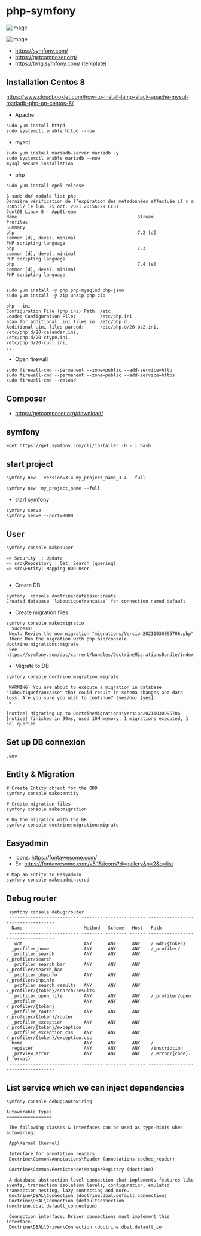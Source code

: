 # php-symfony

![image](https://user-images.githubusercontent.com/32338685/138593403-e1dae628-cb78-4c02-b678-6149edef48c9.png)

![image](https://user-images.githubusercontent.com/32338685/138609040-63e04df3-e474-47e8-b696-a4d875b6c04e.png)



* https://symfony.com/
* https://getcomposer.org/
* https://twig.symfony.com/  (template)

## Installation Centos 8
https://www.cloudbooklet.com/how-to-install-lamp-stack-apache-mysql-mariadb-php-on-centos-8/

* Apache
```
sudo yum install httpd
sudo systemctl enable httpd --now
```

* mysql
```
sudo yum install mariadb-server mariadb -y
sudo systemctl enable mariadb --now
mysql_secure_installation
```

* php
```
sudo yum install epel-release

$ sudo dnf module list php
Dernière vérification de l’expiration des métadonnées effectuée il y a 0:05:57 le lun. 25 oct. 2021 20:56:29 CEST.
CentOS Linux 8 - AppStream
Name                                             Stream                                              Profiles                                                               Summary
php                                              7.2 [d]                                             common [d], devel, minimal                                             PHP scripting language
php                                              7.3                                                 common [d], devel, minimal                                             PHP scripting language
php                                              7.4 [e]                                             common [d], devel, minimal                                             PHP scripting language


sudo yum install -y php php-mysqlnd php-json 
sudo yum install -y zip unzip php-zip

php --ini
Configuration File (php.ini) Path: /etc
Loaded Configuration File:         /etc/php.ini
Scan for additional .ini files in: /etc/php.d
Additional .ini files parsed:      /etc/php.d/20-bz2.ini,
/etc/php.d/20-calendar.ini,
/etc/php.d/20-ctype.ini,
/etc/php.d/20-curl.ini,
...
```

* Open firewall
```
sudo firewall-cmd --permanent --zone=public --add-service=http
sudo firewall-cmd --permanent --zone=public --add-service=https
sudo firewall-cmd --reload 
```

## Composer
* https://getcomposer.org/download/

## symfony
```
wget https://get.symfony.com/cli/installer -O - | bash
```

## start project
```
symfony new --version=3.4 my_project_name_3.4 --full

symfony new  my_project_name --full
```

* start symfony
``` 
symfony serve
symfony serve --port=8000
```


## User
```
symfony console make:user

=> Security  : Update
=> src\Repository : Get, Search (quering)
=> src\Entity: Mapping BDD User 


```

* Create DB
```
symfony  console doctrine:database:create
Created database `laboutiquefrancaise` for connection named default

```

* Create migration files
```
symfony console make:migratio       
  Success! 
 Next: Review the new migration "migrations/Version20211030095706.php"
 Then: Run the migration with php bin/console doctrine:migrations:migrate
 See https://symfony.com/doc/current/bundles/DoctrineMigrationsBundle/index.html

```


* Migrate to DB
```
symfony console doctrine:migration:migrate

 WARNING! You are about to execute a migration in database "laboutiquefrancaise" that could result in schema changes and data loss. Are you sure you wish to continue? (yes/no) [yes]:
 >    

[notice] Migrating up to DoctrineMigrations\Version20211030095706
[notice] finished in 99ms, used 10M memory, 1 migrations executed, 1 sql queries

```

## Set up DB connexion
```
.env
```

## Entity & Migration
```
# Create Entity object for the BDD
symfony console make:entity

# Create migration files
symfony console make:migration

# Do the migration with the DB
symfony console doctrine:migration:migrate
```

## Easyadmin
* Icons: https://fontawesome.com/
* Ex: https://fontawesome.com/v5.15/icons?d=gallery&p=2&q=list
```
# Map an Entity to Easyadmin
symfony console make:admin:crud
```

## Debug router
```
 symfony console debug:router
 -------------------------- -------- -------- ------ ----------------------------------- 
  Name                       Method   Scheme   Host   Path                               
 -------------------------- -------- -------- ------ ----------------------------------- 
  _wdt                       ANY      ANY      ANY    /_wdt/{token}                      
  _profiler_home             ANY      ANY      ANY    /_profiler/                        
  _profiler_search           ANY      ANY      ANY    /_profiler/search                  
  _profiler_search_bar       ANY      ANY      ANY    /_profiler/search_bar              
  _profiler_phpinfo          ANY      ANY      ANY    /_profiler/phpinfo                 
  _profiler_search_results   ANY      ANY      ANY    /_profiler/{token}/search/results  
  _profiler_open_file        ANY      ANY      ANY    /_profiler/open                    
  _profiler                  ANY      ANY      ANY    /_profiler/{token}                 
  _profiler_router           ANY      ANY      ANY    /_profiler/{token}/router          
  _profiler_exception        ANY      ANY      ANY    /_profiler/{token}/exception       
  _profiler_exception_css    ANY      ANY      ANY    /_profiler/{token}/exception.css   
  home                       ANY      ANY      ANY    /                                  
  register                   ANY      ANY      ANY    /inscription                       
  _preview_error             ANY      ANY      ANY    /_error/{code}.{_format}           
 -------------------------- -------- -------- ------ ----------------------------------- 
```

## List service which we can inject dependencies
```
symfony console debug:autowiring

Autowirable Types
=================

 The following classes & interfaces can be used as type-hints when autowiring:
 
 App\Kernel (kernel)
 
 Interface for annotation readers.
 Doctrine\Common\Annotations\Reader (annotations.cached_reader)
 
 Doctrine\Common\Persistence\ManagerRegistry (doctrine)
 
 A database abstraction-level connection that implements features like events, transaction isolation levels, configuration, emulated transaction nesting, lazy connecting and more.
 Doctrine\DBAL\Connection (doctrine.dbal.default_connection)
 Doctrine\DBAL\Connection $defaultConnection (doctrine.dbal.default_connection)
 
 Connection interface. Driver connections must implement this interface.
 Doctrine\DBAL\Driver\Connection (doctrine.dbal.default_co
```
